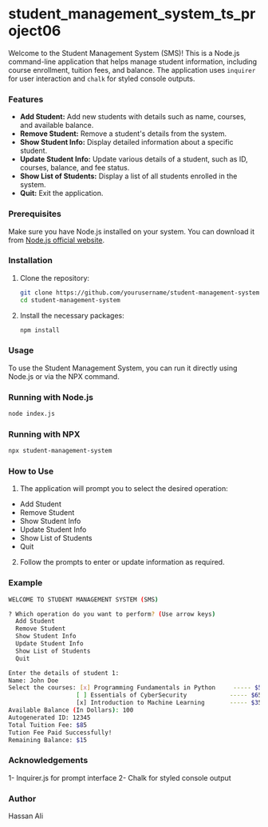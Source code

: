# student_management_system_ts_project06

Welcome to the Student Management System (SMS)! This is a Node.js command-line application that helps manage student information, including course enrollment, tuition fees, and balance. The application uses `inquirer` for user interaction and `chalk` for styled console outputs.

### Features

- **Add Student:** Add new students with details such as name, courses, and available balance.
- **Remove Student:** Remove a student's details from the system.
- **Show Student Info:** Display detailed information about a specific student.
- **Update Student Info:** Update various details of a student, such as ID, courses, balance, and fee status.
- **Show List of Students:** Display a list of all students enrolled in the system.
- **Quit:** Exit the application.

### Prerequisites

Make sure you have Node.js installed on your system. You can download it from [Node.js official website](https://nodejs.org/).

### Installation

1. Clone the repository:

    ```bash
    git clone https://github.com/yourusername/student-management-system.git
    cd student-management-system
    ```

2. Install the necessary packages:

    ```bash
    npm install
    ```

### Usage

To use the Student Management System, you can run it directly using Node.js or via the NPX command.

### Running with Node.js

```bash
node index.js
```

### Running with NPX

```bash
npx student-management-system
```

### How to Use

1. The application will prompt you to select the desired operation:
  - Add Student
  - Remove Student
  - Show Student Info
  - Update Student Info
  - Show List of Students
  - Quit
2. Follow the prompts to enter or update information as required.

### Example

```bash
WELCOME TO STUDENT MANAGEMENT SYSTEM (SMS)

? Which operation do you want to perform? (Use arrow keys)
  Add Student
  Remove Student
  Show Student Info
  Update Student Info
  Show List of Students
  Quit
```

```bash
Enter the details of student 1:
Name: John Doe
Select the courses: [x] Programming Fundamentals in Python     ----- $50
                   [ ] Essentials of CyberSecurity            ----- $65
                   [x] Introduction to Machine Learning       ----- $35
Available Balance (In Dollars): 100
Autogenerated ID: 12345
Total Tuition Fee: $85
Tution Fee Paid Successfully!
Remaining Balance: $15
```

### Acknowledgements

1- Inquirer.js for prompt interface
2- Chalk for styled console output

### Author
Hassan Ali

